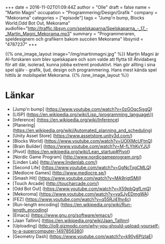 +++
date = 2016-11-02T01:09:44Z
author = "Olle"
draft = false
name = "Martin Magni"
occupation = "Programmering/Design/Grafik "
company = "Mekorama"
categories = ["episode"]
tags = "Jump'n bump, Blocks World,Odd Bot Out, Mekorama"
audiofile="http://traffic.libsyn.com/spelskaparna/Spelskaparna_-_17_-_Martin_Magni_Mekorama.mp3"
summary = "Programmeraren, speldesignern och grafikern bakom succéen Mekorama"
libsynid = "4787237"
+++


{{% one_image_layout image="/img/martinmagni.jpg" %}}
Martin Magni är AI-forskaren som blev spelskapare och som valde att
flytta till Åtvidaberg för att där, isolerad, kunna jobba extremt
produktivt. Han gör allting i sina spel själv - grafik, ljud, design och
programmering. Hans mest kända spel hittils är mobilspelet Mekorama.
{{% /one_image_layout %}}

# Länkar
* [Jump'n bump] (https://www.youtube.com/watch?v=0zGOqc5jsgQ)
* [LISP] (https://en.wikipedia.org/wiki/Lisp_(programming_language\))
* [Inference] (https://en.wikipedia.org/wiki/Inference)
* [Planering] (https://en.wikipedia.org/wiki/Automated_planning_and_scheduling)
* [Unity Asset Store] (https://www.assetstore.unity3d.com/)
* [Blocks World] (https://www.youtube.com/watch?v=UOlXMcUFtnQ)
* [Brain Builder] (https://www.youtube.com/watch?v=M-fLYhKvYJU)
* [Pivot] (https://en.wikipedia.org/wiki/Lean_startup#Pivot)
* [Nordic Game Program] (http://www.nordicgameprogram.org/)
* [Linden Lab] (http://www.lindenlab.com/)
* [Second Life] (https://www.youtube.com/watch?v=GgNcTxgCMLQ)
* [Mediocre Games] (http://www.mediocre.se/)
* [Smash Hit] (https://www.youtube.com/watch?v=MA9rigt5MiI)
* [Touch Arcade] (http://toucharcade.com/)
* [Odd Bot Out] (https://www.youtube.com/watch?v=X59pbQgfLmQ)
* [Mekoroma] (https://www.youtube.com/watch?v=vaSJyEDmgWA)
* [FEZ] (https://www.youtube.com/watch?v=q55RJ41hv4c)
* [Run-length encoding] (https://en.wikipedia.org/wiki/Run-length_encoding)
* [Emacs] (https://www.gnu.org/software/emacs/)
* [Jaan Tallinn]  (https://en.wikipedia.org/wiki/Jaan_Tallinn)
* [Uploading] (http://io9.gizmodo.com/why-you-should-upload-yourself-to-a-supercomputer-1497856380)
* [Geometry Dash] (https://www.youtube.com/watch?v=k90y6PIzIaE) 
